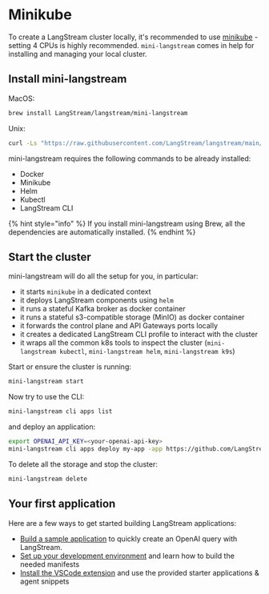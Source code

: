 # Minikube

To create a LangStream cluster locally, it's recommended to use [minikube](https://minikube.sigs.k8s.io/docs/start/) - setting 4 CPUs is highly recommended.
`mini-langstream` comes in help for installing and managing your local cluster.


## Install mini-langstream

MacOS:

```bash
brew install LangStream/langstream/mini-langstream
```

Unix:

```bash
curl -Ls "https://raw.githubusercontent.com/LangStream/langstream/main/mini-langstream/get-mini-langstream.sh" | bash
```

mini-langstream requires the following commands to be already installed:
- Docker
- Minikube
- Helm
- Kubectl
- LangStream CLI


{% hint style="info" %}
If you install mini-langstream using Brew, all the dependencies are automatically installed.
{% endhint %}


## Start the cluster

mini-langstream will do all the setup for you, in particular:
- it starts `minikube` in a dedicated context
- it deploys LangStream components using `helm`
- it runs a stateful Kafka broker as docker container
- it runs a stateful s3-compatible storage (MinIO) as docker container
- it forwards the control plane and API Gateways ports locally
- it creates a dedicated LangStream CLI profile to interact with the cluster
- it wraps all the common k8s tools to inspect the cluster (`mini-langstream kubectl`, `mini-langstream helm`, `mini-langstream k9s`)


Start or ensure the cluster is running:

```bash
mini-langstream start
```

Now try to use the CLI:

```bash
mini-langstream cli apps list
```
and deploy an application:

```bash
export OPENAI_API_KEY=<your-openai-api-key>
mini-langstream cli apps deploy my-app -app https://github.com/LangStream/langstream/tree/main/examples/applications/openai-completions -s https://github.com/LangStream/langstream/blob/main/examples/secrets/secrets.yaml
```

To delete all the storage and stop the cluster:

```bash
mini-langstream delete
```


## Your first application

Here are a few ways to get started building LangStream applications:

* [Build a sample application](../building-applications/build-a-sample-app.md) to quickly create an OpenAI query with LangStream.
* [Set up your development environment](../building-applications/development-environment.md) and learn how to build the needed manifests
* [Install the VSCode extension](https://marketplace.visualstudio.com/items?itemName=DataStax.langstream) and use the provided starter applications & agent snippets
